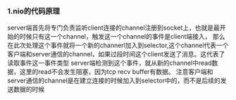 ### 1.nio的代码原理
server端首先将专门负责监听client连接的channel注册到socket上，也就是最开始的时候只有这一个channel，触发这一个channel的事件是client端接入，
那么在此次处理这个事件就将一个新的channerl加入到selector,这个channel代表一个客户端和server通信的channel，如果过段时间这个client发送了消息。这代表了读取事件这一事件类型
server端检测到这个事件，就从新的channel中read数据，这里的read不会发生阻塞，因为tcp recv buffer有数据。
注意客户端和server通信的channel是在建立连接的时候加入到selector中的，而不是后续的发送数据的时候
